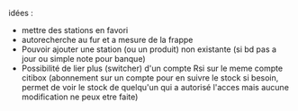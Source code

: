 idées :

- mettre des stations en favori
- autorecherche au fur et a mesure de la frappe
- Pouvoir ajouter une station (ou un produit) non existante (si bd pas a jour ou simple note pour banque)
- Possibilité de lier plus (switcher) d'un compte Rsi sur le meme compte citibox
  (abonnement sur un compte pour en suivre le stock si besoin, permet de voir le stock de quelqu'un qui a autorisé l'acces mais aucune modification ne peux etre faite)

